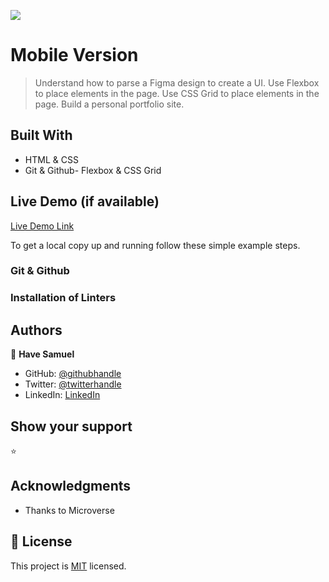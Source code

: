 ![](https://img.shields.io/badge/Microverse-blueviolet)

# Mobile Version

> Understand how to parse a Figma design to create a UI.
> Use Flexbox to place elements in the page.
> Use CSS Grid to place elements in the page.
> Build a personal portfolio site.

## Built With

- HTML & CSS
- Git & Github- Flexbox & CSS Grid

## Live Demo (if available)

[Live Demo Link](https://have-samuel.github.io/mobile-ver/)

To get a local copy up and running follow these simple example steps.

### Git & Github

### Installation of Linters

## Authors

👤 **Have Samuel**

- GitHub: [@githubhandle](https://github.com/Have-Samuel)
- Twitter: [@twitterhandle](https://twitter.com/home)
- LinkedIn: [LinkedIn](https://www.linkedin.com/feed)

## Show your support
⭐️

## Acknowledgments

- Thanks to Microverse

## 📝 License

This project is [MIT](./MIT.md) licensed.
